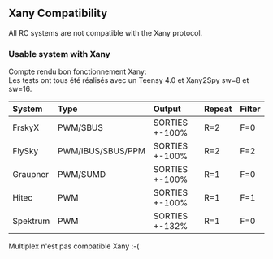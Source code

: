 ## Xany Compatibility
All RC systems are not compatible with the Xany protocol.  

### Usable system with Xany

Compte rendu bon fonctionnement Xany:  
Les tests ont tous été réalisés avec un Teensy 4.0 et Xany2Spy sw=8 et sw=16.  

System|Type|Output|Repeat|Filter|
|:---|:---|:---|:---|:---|
|FrskyX|PWM/SBUS|SORTIES +-100%|R=2|F=0|
|FlySky|PWM/IBUS/SBUS/PPM|SORTIES +-100%|R=2|F=2|
|Graupner|PWM/SUMD|SORTIES +-100%|R=1|F=0| (Sumd non testé mais très probablement fonctionnel)
|Hitec|PWM |SORTIES +-100%|R=1|F=1|
|Spektrum|PWM|SORTIES +-132%|R=1|F=0|

Multiplex n'est pas compatible Xany :-(  
